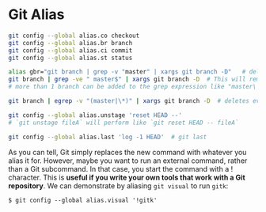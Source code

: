 # Git Alias

```bash
git config --global alias.co checkout
git config --global alias.br branch
git config --global alias.ci commit
git config --global alias.st status

alias gbr="git branch | grep -v "master" | xargs git branch -D"   # delete all local branches except master, but master-test won't be deleted
git branch | grep -ve " master$" | xargs git branch -D  # This will remove branches named (e.g.) test-master, master-test.
# more than 1 branch can be added to the grep expression like "master\|develop\|current_branch"

git branch | egrep -v "(master|\*)" | xargs git branch -D  # deletes everything except master and the branch I am currently in
```

```bash
git config --global alias.unstage 'reset HEAD --'
# `git unstage fileA` will perform like `git reset HEAD -- fileA`
```

```bash
git config --global alias.last 'log -1 HEAD'  # git last
```

As you can tell, Git simply replaces the new command with whatever you alias it for. However, maybe you want to run an external command, rather than a Git subcommand. In that case, you start the command with a ! character. This is **useful if you write your own tools that work with a Git repository**. We can demonstrate by aliasing `git visual` to run `gitk`:

`$ git config --global alias.visual '!gitk'`

